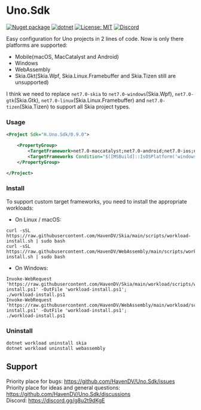 # Uno.Sdk

[![Nuget package](https://img.shields.io/nuget/vpre/H.Uno.Sdk)](https://www.nuget.org/packages/H.Uno.Sdk/)
[![dotnet](https://github.com/HavenDV/Uno.Sdk/actions/workflows/dotnet.yml/badge.svg?branch=main)](https://github.com/HavenDV/Uno.Sdk/actions/workflows/dotnet.yml)
[![License: MIT](https://img.shields.io/github/license/HavenDV/Uno.Sdk)](https://github.com/HavenDV/Uno.Sdk/blob/main/LICENSE.txt)
[![Discord](https://img.shields.io/discord/1115206893015662663?label=Discord&logo=discord&logoColor=white&color=d82679)](https://discord.gg/Ca2xhfBf3v)

Easy configuration for Uno projects in 2 lines of code.
Now is only there platforms are supported:
- Mobile(macOS, MacCatalyst and Android)
- Windows
- WebAssembly
- Skia.Gkt(Skia.Wpf, Skia.Linux.Framebuffer and Skia.Tizen still are unsupported)

I think we need to replace `net7.0-skia` to 
`net7.0-windows`(Skia.Wpf), `net7.0-gtk`(Skia.Gtk), 
`net7.0-linux`(Skia.Linux.Framebuffer) and `net7.0-tizen`(Skia.Tizen) 
to support all Skia project types.

### Usage
```xml
<Project Sdk="H.Uno.Sdk/0.9.0">

    <PropertyGroup>
        <TargetFramework>net7.0-maccatalyst;net7.0-android;net7.0-ios;net7.0-skia;net7.0-webassembly</TargetFramework>
        <TargetFrameworks Condition="$([MSBuild]::IsOSPlatform('windows'))">$(TargetFrameworks);net7.0-windows10.0.19041.0</TargetFrameworks>
    </PropertyGroup>

</Project>
```

### Install
To support custom target frameworks, you need to install the appropriate workloads:
- On Linux / macOS:
```
curl -sSL https://raw.githubusercontent.com/HavenDV/Skia/main/scripts/workload-install.sh | sudo bash
curl -sSL https://raw.githubusercontent.com/HavenDV/WebAssembly/main/scripts/workload-install.sh | sudo bash
```
- On Windows:
```
Invoke-WebRequest 'https://raw.githubusercontent.com/HavenDV/Skia/main/workload/scripts/workload-install.ps1' -OutFile 'workload-install.ps1';
./workload-install.ps1
Invoke-WebRequest 'https://raw.githubusercontent.com/HavenDV/WebAssembly/main/workload/scripts/workload-install.ps1' -OutFile 'workload-install.ps1';
./workload-install.ps1
```

### Uninstall
```
dotnet workload uninstall skia
dotnet workload uninstall webassembly
```

## Support

Priority place for bugs: https://github.com/HavenDV/Uno.Sdk/issues  
Priority place for ideas and general questions: https://github.com/HavenDV/Uno.Sdk/discussions  
Discord: https://discord.gg/g8u2t9dKgE  